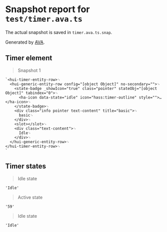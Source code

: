 # Snapshot report for `test/timer.ava.ts`

The actual snapshot is saved in `timer.ava.ts.snap`.

Generated by [AVA](https://avajs.dev).

## Timer element

> Snapshot 1

    `<hui-timer-entity-row>␊
      <hui-generic-entity-row config="[object Object]" no-secondary="">␊
        <state-badge _showIcon="true" class="pointer" stateObj="[object Object]" tabindex="0">␊
          <ha-icon data-state="idle" icon="hass:timer-outline" style="">…</ha-icon>␊
        </state-badge>␊
        <div class="info pointer text-content" title="basic">␊
          basic␊
        </div>␊
        <slot></slot>␊
        <div class="text-content">␊
          Idle␊
        </div>␊
      </hui-generic-entity-row>␊
    </hui-timer-entity-row>␊
    `

## Timer states

> Idle state

    'Idle'

> Active state

    '59'

> Idle state

    'Idle'
